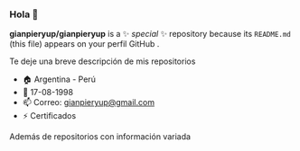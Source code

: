 ### Hola 👋

**gianpieryup/gianpieryup** is a ✨ _special_ ✨ repository because its `README.md` (this file) appears on your perfil GitHub .

Te deje una breve descripción de mis repositorios

- :house:   Argentina - Perú
- :tada:   17-08-1998 
- 📫   Correo: gianpieryup@gmail.com
- ⚡   Certificados



Además de repositorios con información variada